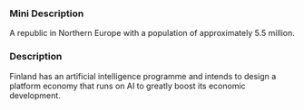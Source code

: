 ### Mini Description

A republic in Northern Europe with a population of approximately 5.5 million.

### Description

Finland has an artificial intelligence programme and intends to design a platform economy that runs on AI to greatly boost its economic development.
